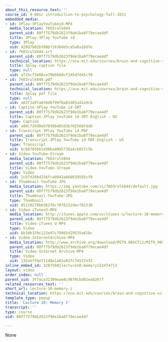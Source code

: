 ```yaml
---
about_this_resource_text: ''
course_id: 9-00sc-introduction-to-psychology-fall-2011
embedded_media:
- id: 3Play-3PlayYouTubeid-MP4
  media_location: 76O3rulk844
  parent_uid: 80ff7579db2623f9de1ba8f79ecae4df
  title: 3Play-3Play YouTube id
  type: 3Play
  uid: 420d7b02bf80b71636de5ca5a8a10d7e
- id: 76O3rulk844.srt
  parent_uid: 80ff7579db2623f9de1ba8f79ecae4df
  technical_location: https://ocw.mit.edu/courses/brain-and-cognitive-sciences/9-00sc-introduction-to-psychology-fall-2011/memory-i/lecture-10-memory-i/76O3rulk844.srt
  title: 3play caption file
  type: null
  uid: af25cf3404ce79bb89dcf245d7d45cf0
- id: 76O3rulk844.pdf
  parent_uid: 80ff7579db2623f9de1ba8f79ecae4df
  technical_location: https://ocw.mit.edu/courses/brain-and-cognitive-sciences/9-00sc-introduction-to-psychology-fall-2011/memory-i/lecture-10-memory-i/76O3rulk844.pdf
  title: 3play pdf file
  type: null
  uid: a03f3a97a836d6f99f8a02d85ad2a9cb
- id: Caption-3Play YouTube id-SRT
  parent_uid: 80ff7579db2623f9de1ba8f79ecae4df
  title: Caption-3Play YouTube id-SRT-English - US
  type: Caption
  uid: a80c72698eb7039b405d3b702569f4d6
- id: Transcript-3Play YouTube id-PDF
  parent_uid: 80ff7579db2623f9de1ba8f79ecae4df
  title: Transcript-3Play YouTube id-PDF-English - US
  type: Transcript
  uid: 6cb0765661e08ba4095738a4cb657c5b
- id: Video-YouTube-Stream
  media_location: 76O3rulk844
  parent_uid: 80ff7579db2623f9de1ba8f79ecae4df
  title: Video-YouTube-Stream
  type: Video
  uid: 2cb7d266d156fca0942ab66659593cf8
- id: Thumbnail-YouTube-JPG
  media_location: https://img.youtube.com/vi/76O3rulk844/default.jpg
  parent_uid: 80ff7579db2623f9de1ba8f79ecae4df
  title: Thumbnail-YouTube-JPG
  type: Thumbnail
  uid: 85120278b6362f6c78f6152decf82330
- id: Video-iTunesU-MP4
  media_location: http://itunes.apple.com/us/itunes-u/lecture-10-memory-i/id501335817?i=111273995
  parent_uid: 80ff7579db2623f9de1ba8f79ecae4df
  title: Video-iTunes U-MP4
  type: Video
  uid: bb10b159c122e07c79965d29535a62bc
- id: Video-InternetArchive-MP4
  media_location: http://www.archive.org/download/MIT9.00SCF11/MIT9_00SCF11_lec10_300k.mp4
  parent_uid: 80ff7579db2623f9de1ba8f79ecae4df
  title: Video-Internet Archive-MP4
  type: Video
  uid: 135ebffbef11d8e1a02e92fc74537e33
inline_embed_id: 32875601lecture10:memoryi53474713
layout: video
order_index: null
parent_uid: 3f7aca32309eae8c98f0cbd01eab2677
related_resources_text: ''
short_url: lecture-10-memory-i
technical_location: https://ocw.mit.edu/courses/brain-and-cognitive-sciences/9-00sc-introduction-to-psychology-fall-2011/memory-i/lecture-10-memory-i
template_type: popup
title: 'Lecture 10: Memory I'
transcript: ''
type: course
uid: 80ff7579db2623f9de1ba8f79ecae4df

---
```

None